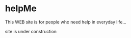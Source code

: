# helpMe
This WEB site is for people who need help in everyday life... 

site is under construction
